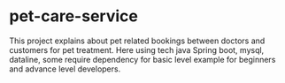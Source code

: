 # pet-care-service
This project explains about pet related bookings between doctors and customers for pet treatment. Here using tech java Spring boot, mysql, dataline, some require dependency for basic level example for beginners and advance level developers. 
